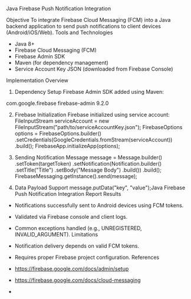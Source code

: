 Java Firebase Push Notification Integration

Objective
To integrate Firebase Cloud Messaging (FCM) into a Java backend application to send push notifications to client
devices (Android/iOS/Web).
Tools and Technologies
- Java 8+
- Firebase Cloud Messaging (FCM)
- Firebase Admin SDK
- Maven (for dependency management)
- Service Account Key JSON (downloaded from Firebase Console)
  
Implementation Overview
1. Dependency Setup
Firebase Admin SDK added using Maven:
<dependency>
<groupId>com.google.firebase</groupId>
<artifactId>firebase-admin</artifactId>
<version>9.2.0</version>
</dependency>


2. Firebase Initialization
Firebase initialized using service account:
FileInputStream serviceAccount = new FileInputStream("path/to/serviceAccountKey.json");
FirebaseOptions options = FirebaseOptions.builder()
.setCredentials(GoogleCredentials.fromStream(serviceAccount))
.build();
FirebaseApp.initializeApp(options);


4. Sending Notification
Message message = Message.builder()
.setToken(targetToken)
.setNotification(Notification.builder()
.setTitle("Title")
.setBody("Message Body")
.build())
.build();
FirebaseMessaging.getInstance().send(message);


6. Data Payload Support
message.putData("key", "value");Java Firebase Push Notification Integration Report
Results
- Notifications successfully sent to Android devices using FCM tokens.
- Validated via Firebase console and client logs.
- Common exceptions handled (e.g., UNREGISTERED, INVALID_ARGUMENT).
Limitations
- Notification delivery depends on valid FCM tokens.
- Requires proper Firebase project configuration.
References
- https://firebase.google.com/docs/admin/setup
- https://firebase.google.com/docs/cloud-messaging

- 
